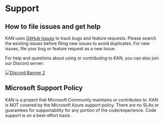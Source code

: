 # Support

## How to file issues and get help  

KAN uses [GitHub Issues](https://github.com/Azure/KAN/issues) to track bugs and feature requests. Please search the existing 
issues before filing new issues to avoid duplicates.  For new issues, file your bug or 
feature request as a new Issue.

For help and questions about using or contributing to KAN, you can also join our Discord server:

[![Discord Banner 2](https://discordapp.com/api/guilds/1012135822188875876/widget.png?style=banner2)](https://discord.gg/RfcNBrN3vb)

## Microsoft Support Policy  

KAN is a project that Microsoft Community maintains or contributes to. KAN is NOT covered by the Microsoft Azure support policy. There are no SLAs or guarantees for supportability for any portion of the code/experience. Code support is on a best-effort basis. 
